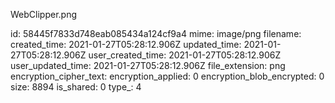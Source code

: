 WebClipper.png

id: 58445f7833d748eab085434a124cf9a4
mime: image/png
filename: 
created_time: 2021-01-27T05:28:12.906Z
updated_time: 2021-01-27T05:28:12.906Z
user_created_time: 2021-01-27T05:28:12.906Z
user_updated_time: 2021-01-27T05:28:12.906Z
file_extension: png
encryption_cipher_text: 
encryption_applied: 0
encryption_blob_encrypted: 0
size: 8894
is_shared: 0
type_: 4